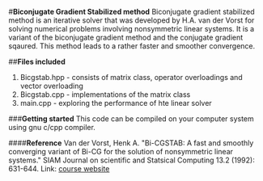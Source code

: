 #**Biconjugate Gradient Stabilized method**
Biconjugate gradient stabilized method is an iterative solver that was developed by H.A. van der Vorst for solving numerical problems involving 
nonsymmetric linear systems. It is a variant of the biconjugate gradient method and the conjugate gradient sqaured. This method leads to a rather
faster and smoother convergence.

##**Files included**
1. Bicgstab.hpp - consists of matrix class, operator overloadings and vector overloading
2. Bicgstab.cpp - implementations of the matrix class 
3. main.cpp - exploring the performance of hte linear solver

###**Getting started**
This code can be compiled on your computer system using gnu c/cpp compiler.

####**Reference**
Van der Vorst, Henk A. "Bi-CGSTAB: A fast and smoothly converging variant of Bi-CG for the solution of nonsymmetric linear systems." SIAM Journal on scientific and Statsical Computing 13.2 (1992): 631-644.
Link: [course website](http://baraksh.com/CSE701/)
